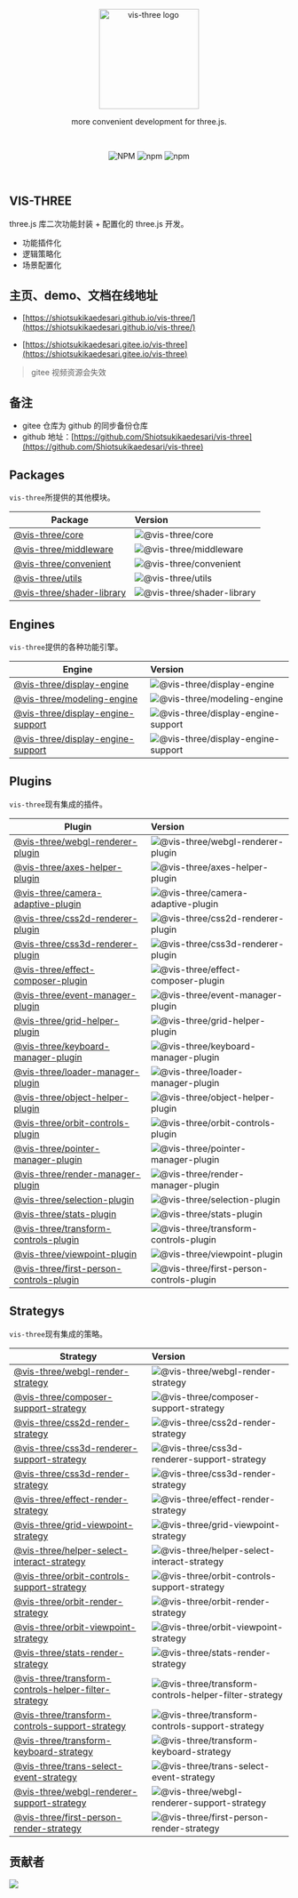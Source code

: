 <p align="center">
  <a href="https://shiotsukikaedesari.gitee.io/vis-three/" target="_blank" rel="noopener noreferrer">
    <img width="180" src="https://shiotsukikaedesari.gitee.io/vis-three/docs/favicon.ico" alt="vis-three logo">
  </a>
  <p align="center">more convenient development for three.js.</p>
</p>
<br/>
<p align="center">
   <img alt="NPM" src="https://img.shields.io/npm/l/vis-three?color=blue">
  <img alt="npm" src="https://img.shields.io/npm/v/vis-three?color=light">
  <img alt="npm" src="https://img.shields.io/npm/dt/vis-three">
  <!-- <img src="https://img.shields.io/nycrc/Shiotsukikaedesari/vis-three?color=red&label=coverage" alt="coverage"> -->
</p>
<br/>

## VIS-THREE

three.js 库二次功能封装 + 配置化的 three.js 开发。

- 功能插件化
- 逻辑策略化
- 场景配置化

## 主页、demo、文档在线地址

- [https://shiotsukikaedesari.github.io/vis-three/](https://shiotsukikaedesari.github.io/vis-three/)

- [https://shiotsukikaedesari.gitee.io/vis-three](https://shiotsukikaedesari.gitee.io/vis-three)

> gitee 视频资源会失效

## 备注

- gitee 仓库为 github 的同步备份仓库
- github 地址：[https://github.com/Shiotsukikaedesari/vis-three](https://github.com/Shiotsukikaedesari/vis-three)

## Packages

`vis-three`所提供的其他模块。

| Package                                               | Version                                                                                        |
| ----------------------------------------------------- | :--------------------------------------------------------------------------------------------- |
| [@vis-three/core](packages/core)                      | ![@vis-three/core](https://img.shields.io/npm/v/@vis-three/core.svg?label=%20)                 |
| [@vis-three/middleware](packages/middleware)          | ![@vis-three/middleware](https://img.shields.io/npm/v/@vis-three/middleware.svg?label=%20)     |
| [@vis-three/convenient](packages/convenient)          | ![@vis-three/convenient](https://img.shields.io/npm/v/@vis-three/convenient?label=%20)         |
| [@vis-three/utils](packages/utils)                    | ![@vis-three/utils](https://img.shields.io/npm/v/@vis-three/utils?label=%20)                   |
| [@vis-three/shader-library](packages/library/shader/) | ![@vis-three/shader-library](https://img.shields.io/npm/v/@vis-three/shader-library?label=%20) |

## Engines

`vis-three`提供的各种功能引擎。

| Engine                                                                      | Version                                                                                                            |
| --------------------------------------------------------------------------- | :----------------------------------------------------------------------------------------------------------------- |
| [@vis-three/display-engine](packages/engine/DisplayEngine/)                 | ![@vis-three/display-engine](https://img.shields.io/npm/v/@vis-three/display-engine.svg?label=%20)                 |
| [@vis-three/modeling-engine](packages/engine/ModelingEngine/)               | ![@vis-three/modeling-engine](https://img.shields.io/npm/v/@vis-three/modeling-engine.svg?label=%20)               |
| [@vis-three/display-engine-support](packages/engine/DisplayEngineSupport/)  | ![@vis-three/display-engine-support](https://img.shields.io/npm/v/@vis-three/display-engine-support.svg?label=%20) |
| [@vis-three/display-engine-support](packages/engine/DisplayEngineSupporat/) | ![@vis-three/display-engine-support](https://img.shields.io/npm/v/@vis-three/display-engine-support.svg?label=%20) |

## Plugins

`vis-three`现有集成的插件。

| Plugin                                                                                 | Version                                                                                                                        |
| -------------------------------------------------------------------------------------- | :----------------------------------------------------------------------------------------------------------------------------- |
| [@vis-three/webgl-renderer-plugin](packages/plugins/WebGLRendererPlugin/)              | ![@vis-three/webgl-renderer-plugin](https://img.shields.io/npm/v/@vis-three/webgl-renderer-plugin.svg?label=%20)               |
| [@vis-three/axes-helper-plugin](packages/plugins/AxesHelperPlugin/)                    | ![@vis-three/axes-helper-plugin](https://img.shields.io/npm/v/@vis-three/axes-helper-plugin.svg?label=%20)                     |
| [@vis-three/camera-adaptive-plugin](packages/plugins/CameraAdaptivePlugin/)            | ![@vis-three/camera-adaptive-plugin](https://img.shields.io/npm/v/@vis-three/camera-adaptive-plugin.svg?label=%20)             |
| [@vis-three/css2d-renderer-plugin](packages/plugins/CSS2DRendererPlugin/)              | ![@vis-three/css2d-renderer-plugin](https://img.shields.io/npm/v/@vis-three/css2d-renderer-plugin.svg?label=%20)               |
| [@vis-three/css3d-renderer-plugin](packages/plugins/CSS3DRendererPlugin/)              | ![@vis-three/css3d-renderer-plugin](https://img.shields.io/npm/v/@vis-three/css3d-renderer-plugin.svg?label=%20)               |
| [@vis-three/effect-composer-plugin](packages/plugins/EffectComposerPlugin/)            | ![@vis-three/effect-composer-plugin](https://img.shields.io/npm/v/@vis-three/effect-composer-plugin.svg?label=%20)             |
| [@vis-three/event-manager-plugin](packages/plugins/EventManagerPlugin/)                | ![@vis-three/event-manager-plugin](https://img.shields.io/npm/v/@vis-three/event-manager-plugin.svg?label=%20)                 |
| [@vis-three/grid-helper-plugin](packages/plugins/GridHelperPlugin/)                    | ![@vis-three/grid-helper-plugin](https://img.shields.io/npm/v/@vis-three/grid-helper-plugin.svg?label=%20)                     |
| [@vis-three/keyboard-manager-plugin](packages/plugins/KeyboardManagerPlugin/)          | ![@vis-three/keyboard-manager-plugin](https://img.shields.io/npm/v/@vis-three/keyboard-manager-plugin.svg?label=%20)           |
| [@vis-three/loader-manager-plugin](packages/plugins/LoaderManagerPlugin/)              | ![@vis-three/loader-manager-plugin](https://img.shields.io/npm/v/@vis-three/loader-manager-plugin.svg?label=%20)               |
| [@vis-three/object-helper-plugin](packages/plugins/ObjectHelperPlugin/)                | ![@vis-three/object-helper-plugin](https://img.shields.io/npm/v/@vis-three/object-helper-plugin.svg?label=%20)                 |
| [@vis-three/orbit-controls-plugin](packages/plugins/OrbitControlsPlugin/)              | ![@vis-three/orbit-controls-plugin](https://img.shields.io/npm/v/@vis-three/orbit-controls-plugin.svg?label=%20)               |
| [@vis-three/pointer-manager-plugin](packages/plugins/PointerManagerPlugin/)            | ![@vis-three/pointer-manager-plugin](https://img.shields.io/npm/v/@vis-three/pointer-manager-plugin.svg?label=%20)             |
| [@vis-three/render-manager-plugin](packages/plugins/RenderManagerPlugin/)              | ![@vis-three/render-manager-plugin](https://img.shields.io/npm/v/@vis-three/render-manager-plugin.svg?label=%20)               |
| [@vis-three/selection-plugin](packages/plugins/SelectionPlugin/)                       | ![@vis-three/selection-plugin](https://img.shields.io/npm/v/@vis-three/selection-plugin.svg?label=%20)                         |
| [@vis-three/stats-plugin](packages/plugins/StatsPlugin/)                               | ![@vis-three/stats-plugin](https://img.shields.io/npm/v/@vis-three/stats-plugin.svg?label=%20)                                 |
| [@vis-three/transform-controls-plugin](packages/plugins/TransformControlsPlugin/)      | ![@vis-three/transform-controls-plugin](https://img.shields.io/npm/v/@vis-three/transform-controls-plugin.svg?label=%20)       |
| [@vis-three/viewpoint-plugin](packages/plugins/ViewpointPlugin/)                       | ![@vis-three/viewpoint-plugin](https://img.shields.io/npm/v/@vis-three/viewpoint-plugin.svg?label=%20)                         |
| [@vis-three/first-person-controls-plugin](packages/plugins/FirstPersonControlsPlugin/) | ![@vis-three/first-person-controls-plugin](https://img.shields.io/npm/v/@vis-three/first-person-controls-plugin.svg?label=%20) |

## Strategys

`vis-three`现有集成的策略。

| Strategy                                                                                                         | Version                                                                                                                                                  |
| ---------------------------------------------------------------------------------------------------------------- | :------------------------------------------------------------------------------------------------------------------------------------------------------- |
| [@vis-three/webgl-render-strategy](packages/strategy/WebGLRenderStrategy/)                                       | ![@vis-three/webgl-render-strategy](https://img.shields.io/npm/v/@vis-three/webgl-render-strategy.svg?label=%20)                                         |
| [@vis-three/composer-support-strategy](packages/strategy/ComposerSupportStrategy/)                               | ![@vis-three/composer-support-strategy](https://img.shields.io/npm/v/@vis-three/composer-support-strategy.svg?label=%20)                                 |
| [@vis-three/css2d-render-strategy](packages/strategy/CSS2DRenderStrategy/)                                       | ![@vis-three/css2d-render-strategy](https://img.shields.io/npm/v/@vis-three/css2d-render-strategy.svg?label=%20)                                         |
| [@vis-three/css3d-renderer-support-strategy](packages/strategy/CSS3DRendererSupportStrategy/)                    | ![@vis-three/css3d-renderer-support-strategy](https://img.shields.io/npm/v/@vis-three/css3d-renderer-support-strategy.svg?label=%20)                     |
| [@vis-three/css3d-render-strategy](packages/strategy/CSS3DRenderStrategy/)                                       | ![@vis-three/css3d-render-strategy](https://img.shields.io/npm/v/@vis-three/css3d-render-strategy.svg?label=%20)                                         |
| [@vis-three/effect-render-strategy](packages/strategy/EffectRenderStrategy/)                                     | ![@vis-three/effect-render-strategy](https://img.shields.io/npm/v/@vis-three/effect-render-strategy.svg?label=%20)                                       |
| [@vis-three/grid-viewpoint-strategy](packages/strategy/GridViewpointStrategy/)                                   | ![@vis-three/grid-viewpoint-strategy](https://img.shields.io/npm/v/@vis-three/grid-viewpoint-strategy.svg?label=%20)                                     |
| [@vis-three/helper-select-interact-strategy](packages/strategy/HelperSelectInteractStrategy/)                    | ![@vis-three/helper-select-interact-strategy](https://img.shields.io/npm/v/@vis-three/helper-select-interact-strategy.svg?label=%20)                     |
| [@vis-three/orbit-controls-support-strategy](packages/strategy/OrbitControlsSupportStrategy/)                    | ![@vis-three/orbit-controls-support-strategy](https://img.shields.io/npm/v/@vis-three/orbit-controls-support-strategy.svg?label=%20)                     |
| [@vis-three/orbit-render-strategy](packages/strategy/OrbitRenderStrategy/)                                       | ![@vis-three/orbit-render-strategy](https://img.shields.io/npm/v/@vis-three/orbit-render-strategy.svg?label=%20)                                         |
| [@vis-three/orbit-viewpoint-strategy](packages/strategy/OrbitViewpointStrategy/)                                 | ![@vis-three/orbit-viewpoint-strategy](https://img.shields.io/npm/v/@vis-three/orbit-viewpoint-strategy.svg?label=%20)                                   |
| [@vis-three/stats-render-strategy](packages/strategy/StatsRenderStrategy/)                                       | ![@vis-three/stats-render-strategy](https://img.shields.io/npm/v/@vis-three/stats-render-strategy.svg?label=%20)                                         |
| [@vis-three/transform-controls-helper-filter-strategy](packages/strategy/TransformControlsHelperFilterStrategy/) | ![@vis-three/transform-controls-helper-filter-strategy](https://img.shields.io/npm/v/@vis-three/transform-controls-helper-filter-strategy.svg?label=%20) |
| [@vis-three/transform-controls-support-strategy](packages/strategy/TransformControlsSupportStrategy/)            | ![@vis-three/transform-controls-support-strategy](https://img.shields.io/npm/v/@vis-three/transform-controls-support-strategy.svg?label=%20)             |
| [@vis-three/transform-keyboard-strategy](packages/strategy/TransformKeyboardStrategy/)                           | ![@vis-three/transform-keyboard-strategy](https://img.shields.io/npm/v/@vis-three/transform-keyboard-strategy.svg?label=%20)                             |
| [@vis-three/trans-select-event-strategy](packages/strategy/TransSelectEventStrategy/)                            | ![@vis-three/trans-select-event-strategy](https://img.shields.io/npm/v/@vis-three/trans-select-event-strategy.svg?label=%20)                             |
| [@vis-three/webgl-renderer-support-strategy](packages/strategy/WebGLRendererSupportStrategy/)                    | ![@vis-three/webgl-renderer-support-strategy](https://img.shields.io/npm/v/@vis-three/webgl-renderer-support-strategy.svg?label=%20)                     |
| [@vis-three/first-person-render-strategy](packages/strategy/FirstPersonRenderStrategy/)                          | ![@vis-three/first-person-render-strategy](https://img.shields.io/npm/v/@vis-three/first-person-render-strategy.svg?label=%20)                           |

## 贡献者

<a href="https://github.com/Shiotsukikaedesari/vis-three/graphs/contributors">
  <img src="https://contrib.rocks/image?repo=Shiotsukikaedesari/vis-three" />
</a>
